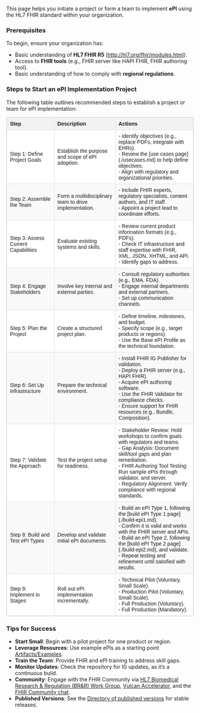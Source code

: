 This page helps you initiate a project or form a team to implement **ePI** using the HL7 FHIR standard within your organization.

### Prerequisites

To begin, ensure your organization has:
- Basic understanding of **HL7 FHIR R5** (http://hl7.org/fhir/modules.html).
- Access to **FHIR tools** (e.g., FHIR server like HAPI FHIR, FHIR authoring tool).
- Basic understanding of how to comply with **regional regulations**.

### Steps to Start an ePI Implementation Project

The following table outlines recommended steps to establish a project or team for ePI implementation:

<table style="border-collapse: collapse; width: 100%; border: 1px solid #ddd; font-family: Arial, Helvetica, sans-serif; font-size: 14px;">
  <thead style="background-color: #f2f2f2;">
    <tr>
      <th style="border: 1px solid #ddd; padding: 8px; text-align: left; font-weight: bold;">Step</th>
      <th style="border: 1px solid #ddd; padding: 8px; text-align: left; font-weight: bold;">Description</th>
      <th style="border: 1px solid #ddd; padding: 8px; text-align: left; font-weight: bold;">Actions</th>
    </tr>
  </thead>
  <tbody>
    <tr style="background-color: #ffffff;">
      <td style="border: 1px solid #ddd; padding: 8px;">Step 1: Define Project Goals</td>
      <td style="border: 1px solid #ddd; padding: 8px;">Establish the purpose and scope of ePI adoption.</td>
      <td style="border: 1px solid #ddd; padding: 8px;">
        - Identify objectives (e.g., replace PDFs, integrate with EHRs).<br>
        - Review the [use cases page](./usecases.md) to help define objectives.<br>
        - Align with regulatory and organizational priorities.
      </td>
    </tr>
    <tr style="background-color: #f9f9f9;">
      <td style="border: 1px solid #ddd; padding: 8px;">Step 2: Assemble the Team</td>
      <td style="border: 1px solid #ddd; padding: 8px;">Form a multidisciplinary team to drive implementation.</td>
      <td style="border: 1px solid #ddd; padding: 8px;">
        - Include FHIR experts, regulatory specialists, content authors, and IT staff.<br>
        - Appoint a project lead to coordinate efforts.
      </td>
    </tr>
    <tr style="background-color: #ffffff;">
      <td style="border: 1px solid #ddd; padding: 8px;">Step 3: Assess Current Capabilities</td>
      <td style="border: 1px solid #ddd; padding: 8px;">Evaluate existing systems and skills.</td>
      <td style="border: 1px solid #ddd; padding: 8px;">
        - Review current product information formats (e.g., PDFs).<br>
        - Check IT infrastructure and staff expertise with FHIR, XML, JSON, XHTML, and API.<br>
        - Identify gaps to address.
      </td>
    </tr>
    <tr style="background-color: #f9f9f9;">
      <td style="border: 1px solid #ddd; padding: 8px;">Step 4: Engage Stakeholders</td>
      <td style="border: 1px solid #ddd; padding: 8px;">Involve key internal and external parties.</td>
      <td style="border: 1px solid #ddd; padding: 8px;">
        - Consult regulatory authorities (e.g., EMA, FDA).<br>
        - Engage internal departments and external partners.<br>
        - Set up communication channels.
      </td>
    </tr>
    <tr style="background-color: #ffffff;">
      <td style="border: 1px solid #ddd; padding: 8px;">Step 5: Plan the Project</td>
      <td style="border: 1px solid #ddd; padding: 8px;">Create a structured project plan.</td>
      <td style="border: 1px solid #ddd; padding: 8px;">
        - Define timeline, milestones, and budget.<br>
        - Specify scope (e.g., target products or regions).<br>
        - Use the Base ePI Profile as the technical foundation.
      </td>
    </tr>
    <tr style="background-color: #f9f9f9;">
      <td style="border: 1px solid #ddd; padding: 8px;">Step 6: Set Up Infrastructure</td>
      <td style="border: 1px solid #ddd; padding: 8px;">Prepare the technical environment.</td>
      <td style="border: 1px solid #ddd; padding: 8px;">
        - Install FHIR IG Publisher for validation.<br>
        - Deploy a FHIR server (e.g., HAPI FHIR).<br>
        - Acquire ePI authoring software.<br>
        - Use the FHIR Validator for compliance checks.<br>
        - Ensure support for FHIR resources (e.g., Bundle, Composition).
      </td>
    </tr>
    <tr style="background-color: #ffffff;">
      <td style="border: 1px solid #ddd; padding: 8px;">Step 7: Validate the Approach</td>
      <td style="border: 1px solid #ddd; padding: 8px;">Test the project setup for readiness.</td>
      <td style="border: 1px solid #ddd; padding: 8px;">
        - Stakeholder Review: Hold workshops to confirm goals with regulators and teams.<br>
        - Gap Analysis: Document skill/tool gaps and plan remediation.<br>
        - FHIR Authoring Tool Testing: Run sample ePIs through validator, and server.<br>
        - Regulatory Alignment: Verify compliance with regional standards.
      </td>
    </tr>
    <tr style="background-color: #f9f9f9;">
      <td style="border: 1px solid #ddd; padding: 8px;">Step 8: Build and Test ePI Types</td>
      <td style="border: 1px solid #ddd; padding: 8px;">Develop and validate initial ePI documents.</td>
      <td style="border: 1px solid #ddd; padding: 8px;">
        - Build an ePI Type 1, following the [build ePI Type 1 page](./build-epi1.md).<br>
        - Confirm it is valid and works with the FHIR server and APIs.<br>
        - Build an ePI Type 2, following the [build ePI Type 2 page](./build-epi2.md), and validate.<br>
        - Repeat testing and refinement until satisfied with results.
      </td>
    </tr>
    <tr style="background-color: #ffffff;">
      <td style="border: 1px solid #ddd; padding: 8px;">Step 9: Implement in Stages</td>
      <td style="border: 1px solid #ddd; padding: 8px;">Roll out ePI implementation incrementally.</td>
      <td style="border: 1px solid #ddd; padding: 8px;">
        - Technical Pilot (Voluntary, Small Scale).<br>
        - Production Pilot (Voluntary, Small Scale).<br>
        - Full Production (Voluntary).<br>
        - Full Production (Mandatory).
      </td>
    </tr>
  </tbody>
</table>

### Tips for Success
- **Start Small**: Begin with a pilot project for one product or region.
- **Leverage Resources**: Use example ePIs as a starting point [Artifacts/Examples](https://build.fhir.org/ig/HL7/emedicinal-product-info/artifacts.html#5).
- **Train the Team**: Provide FHIR and ePI training to address skill gaps.
- **Monitor Updates**: Check the repository for IG updates, as it’s a continuous build.
- **Community**: Engage with the FHIR Community via [HL7 Biomedical Research & Regulation (BR&R) Work Group](https://confluence.hl7.org/spaces/BRR/pages/7012437/Biomedical+Research+and+Regulation), [Vulcan Accelerator](https://www.hl7vulcan.org), and the [FHIR Community chat](http://chat.fhir.org).
- **Published Versions**: See the [Directory of published versions](http://hl7.org/fhir/uv/emedicinal-product-info/history.html) for stable releases.
